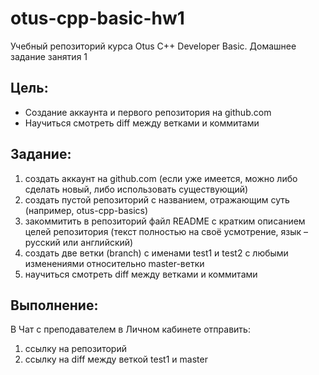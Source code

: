 # otus-cpp-basic-hw1

Учебный репозиторий курса Otus C++ Developer Basic. Домашнее задание занятия 1

## Цель:

- Создание аккаунта и первого репозитория на github.com
- Научиться смотреть diff между ветками и коммитами

## Задание:

1. создать аккаунт на github.com (если уже имеется, можно либо сделать новый, либо использовать существующий)
2. создать пустой репозиторий с названием, отражающим суть (например, otus-cpp-basics)
3. закоммитить в репозиторий файл README с кратким описанием целей репозитория (текст полностью на своё усмотрение, язык – русский или английский)
4. создать две ветки (branch) с именами test1 и test2 с любыми изменениями относительно master-ветки
5. научиться смотреть diff между ветками и коммитами

## Выполнение:

В Чат с преподавателем в Личном кабинете отправить:
1. ссылку на репозиторий
2. ссылку на diff между веткой test1 и master
